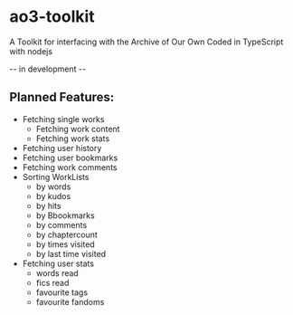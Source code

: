 # ao3-toolkit
A Toolkit for interfacing with the Archive of Our Own 
Coded in TypeScript with nodejs

-- in development --

Planned Features:
- 
- Fetching single works
  - Fetching work content
  - Fetching work stats
- Fetching user history
- Fetching user bookmarks
- Fetching work comments
- Sorting WorkLists
  - by words
  - by kudos
  - by hits
  - by Bbookmarks
  - by comments
  - by chaptercount
  - by times visited
  - by last time visited
- Fetching user stats
  - words read
  - fics read
  - favourite tags
  - favourite fandoms
